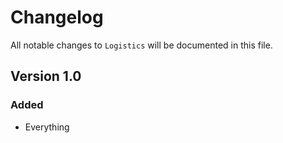 # Changelog

All notable changes to `Logistics` will be documented in this file.

## Version 1.0

### Added
- Everything
